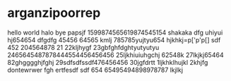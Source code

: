 # arganzipoorrep
hello world
halo
bye
papsjf
1599874565619874545154
shakaka
dfg
uhiyui
hj654654
dfgdfg
45456
64565
kmlj
785785yujtyu654
hjkhkj=p['p'p[]
sdf
452
204564878
21
22kljhygf
23gbfghfdghtyutyutyu
2465645487878444554456456456
25ljkhiuiuhgchj
62548k
27lkjkj65464
82ghgggghjfghj
29sdfsdfssdf476456456
30jgfdrtt
1ljkhklhujkl
2khjfg
dontewrwer
fgh
ertfesdf
sdf
654
65495494898978787
lkjlkj
